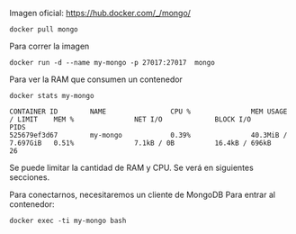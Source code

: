 Imagen oficial: https://hub.docker.com/_/mongo/

    docker pull mongo
    
Para correr la imagen

    docker run -d --name my-mongo -p 27017:27017  mongo
    
Para ver la RAM que consumen un contenedor

    docker stats my-mongo
    
    CONTAINER ID        NAME                CPU %               MEM USAGE / LIMIT    MEM %               NET I/O             BLOCK I/O           PIDS
    525679ef3d67        my-mongo            0.39%               40.3MiB / 7.697GiB   0.51%               7.1kB / 0B          16.4kB / 696kB      26

Se puede limitar la cantidad de RAM y CPU. Se verá en siguientes secciones.


Para conectarnos, necesitaremos un cliente de MongoDB
Para entrar al contenedor:

    docker exec -ti my-mongo bash
    
    
